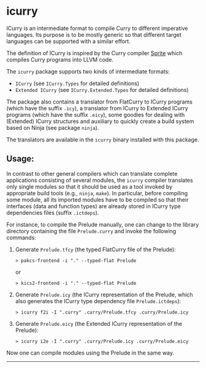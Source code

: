 icurry
======

ICurry is an intermediate format to compile Curry to different imperative
languages.
Its purpose is to be mostly generic so that different target languages
can be supported with a similar effort.

The definition of ICurry is inspired by the Curry compiler
[Sprite](http://dx.doi.org/10.1007/978-3-319-63139-4_6)
which compiles Curry programs into LLVM code.

The `icurry` package supports two kinds of intermediate formats:

* `ICurry` (see `ICurry.Types` for detailed definitions)
* `Extended ICurry` (see `ICurry.Extended.Types` for detailed definitions)

The package also contains a translator from FlatCurry to ICurry programs
(which have the suffix `.icy`), a translator from ICurry to
Extended ICurry programs (which have the suffix `.eicy`), some goodies for
dealing with (Extended) ICurry structures and auxiliary to quickly
create a build system based on Ninja (see package `ninja`).

The translators are available in the `icurry` binary installed
with this package.

Usage:
------

In contrast to other general compilers which can translate
complete applications consisting of several modules,
the `icurry` compiler translates only single modules
so that it should be used as a tool invoked by
appropriate build tools (e.g., `ninja`, `make`).
In particular, before compiling some module, all its
imported modules have to be compiled so that their interfaces
(data and function types) are already stored in
ICurry type dependencies files (suffix `.ictdeps`).

For instance, to compile the Prelude manually,
one can change to the library directory containing
the file `Prelude.curry` and invoke the following commands:

1. Generate `Prelude.tfcy` (the typed FlatCurry file of the Prelude):

       > pakcs-frontend -i "." --typed-flat Prelude
   
   or
    
       > kics2-frontend -i "." --typed-flat Prelude

2. Generate `Prelude.icy` (the ICurry representation of the Prelude,
   which also generates the ICurry type dependency file `Prelude.ictdeps`):

       > icurry f2i -I ".curry" .curry/Prelude.tfcy .curry/Prelude.icy

3. Generate `Prelude.eicy` (the Extended ICurry representation of the Prelude):

       > icurry i2e -I ".curry" .curry/Prelude.icy .curry/Prelude.eicy

Now one can compile modules using the Prelude in the same way.

----------------------------------------------------------------------------
